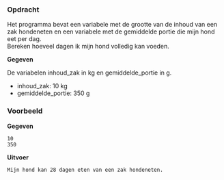 ### Opdracht

Het programma bevat een variabele met de grootte van de inhoud van een zak hondeneten en een variabele met de gemiddelde portie die mijn hond eet per dag.  
Bereken hoeveel dagen ik mijn hond volledig kan voeden.

**Gegeven**

De variabelen inhoud_zak in kg en gemiddelde_portie in g.

- inhoud_zak: 10 kg
- gemiddelde_portie: 350 g

### Voorbeeld

**Gegeven**

    10
    350

**Uitvoer**

    Mijn hond kan 28 dagen eten van een zak hondeneten.
